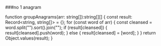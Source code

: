 ###no 1 anagram

function groupAnagrams(arr: string[]):string[][] {
  const result: Record<string, string[]> = {};
  for (const word of arr) {
    const cleansed = word.split("").sort().join("");
    if (result[cleansed]) {
      result[cleansed].push(word);
    } else {
      result[cleansed] = [word];
    }
  }
  return Object.values(result);
}
